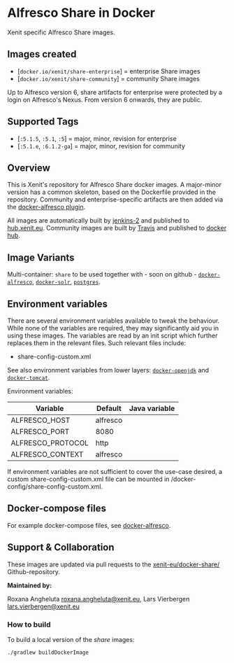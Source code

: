 # Alfresco Share in Docker
Xenit specific Alfresco Share images.

## Images created

* [`docker.io/xenit/share-enterprise`] = enterprise Share images
* [`docker.io/xenit/share-community`] = community Share images

Up to Alfresco version 6, share artifacts for enterprise were protected by a login on Alfresco's Nexus. From version 6 onwards, they are public. 

## Supported Tags

* [`:5.1.5`, `:5.1`, `:5`] = major, minor, revision for enterprise
* [`:5.1.e`, `:6.1.2-ga`] =  major, minor, revision for community

## Overview

This is Xenit's repository for Alfresco Share docker images. A major-minor version has a common skeleton, based on the Dockerfile provided in the repository.
Community and enterprise-specific artifacts are then added via the [docker-alfresco plugin](https://github.com/xenit-eu/alfresco-docker-gradle-plugin).

All images are automatically built by [jenkins-2](https://jenkins-2.xenit.eu) and published to [hub.xenit.eu](https://hub.xenit.eu).
Community images are built by [Travis](https://travis-ci.org/xenit-eu/) and published to [docker hub](https://hub.docker.com/u/xenit).

## Image Variants

Multi-container: `share` to be used together with - soon on github - [`docker-alfresco`](https://github.com/xenit-eu/docker-alfresco), [`docker-solr`](https://github.com/xenit-eu/docker-solr), [`postgres`](https://github.com/xenit-eu/docker-postgres).

## Environment variables

There are several environment variables available to tweak the behaviour. While none of the variables are required, they may significantly aid you in using these images.
The variables are read by an init script which further replaces them in the relevant files. Such relevant files include:

* share-config-custom.xml

See also environment variables from lower layers: [`docker-openjdk`](https://github.com/xenit-eu/docker-openjdk) and [`docker-tomcat`](https://github.com/xenit-eu/docker-tomcat).

Environment variables:

| Variable                    |  Default                        | Java variable |
| --------------------------- | ------------------------------- | --------------------------- |
| ALFRESCO_HOST               |  alfresco                       |  |
| ALFRESCO_PORT               |  8080                           |  |
| ALFRESCO_PROTOCOL           |  http                           |  |
| ALFRESCO_CONTEXT            |  alfresco                       |  |

If environment variables are not sufficient to cover the use-case desired, a custom share-config-custom.xml file can be mounted in /docker-config/share-config-custom.xml.

## Docker-compose files

For example docker-compose files, see [docker-alfresco](https://github.com/xenit-eu/docker-alfresco).

## Support & Collaboration

These images are updated via pull requests to the [xenit-eu/docker-share/](https://github.com/xenit-eu/docker-share/) Github-repository.

**Maintained by:**

Roxana Angheluta <roxana.angheluta@xenit.eu>, Lars Vierbergen <lars.vierbergen@xenit.eu>

### How to build

To build a local version of the _share_ images:

```
./gradlew buildDockerImage
```


